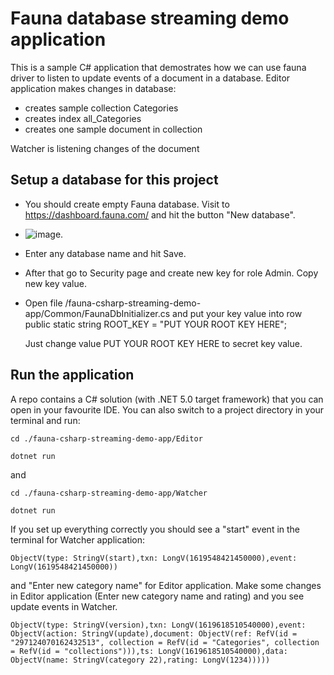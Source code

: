 # Fauna database streaming demo application

This is a sample C# application that demostrates how we can use fauna driver to listen to update events of a document in a database.
Editor application makes changes in database:
- creates sample collection Categories
- creates index all_Categories
- creates one sample document in collection

Watcher is listening changes of the document

## Setup a database for this project

- You should create empty Fauna database. Visit to https://dashboard.fauna.com/ and hit the button "New database".
-  ![image](https://user-images.githubusercontent.com/11041454/116414049-d29fe680-a840-11eb-9a35-b0a9d32b2ed3.png). 

- Enter any database name and hit Save.

- After that go to Security page and create new key for role Admin. Copy new key value.

- Open file /fauna-csharp-streaming-demo-app/Common/FaunaDbInitializer.cs and put your key value into row public static string ROOT_KEY = "PUT YOUR ROOT KEY HERE"; 

  Just change value PUT YOUR ROOT KEY HERE to secret key value.

## Run the application
A repo contains a C# solution (with .NET 5.0 target framework) that you can open in your favourite IDE.
You can also switch to a project directory in your terminal and run:
```
cd ./fauna-csharp-streaming-demo-app/Editor

dotnet run 
```
and 
```
cd ./fauna-csharp-streaming-demo-app/Watcher

dotnet run 
```
If you set up everything correctly you should see a "start" event in the terminal for Watcher application:
```
ObjectV(type: StringV(start),txn: LongV(1619548421450000),event: LongV(1619548421450000))
```
and "Enter new category name" for Editor application. 
Make some changes in Editor application (Enter new category name and rating) and you see update events in Watcher.
```
ObjectV(type: StringV(version),txn: LongV(1619618510540000),event: ObjectV(action: StringV(update),document: ObjectV(ref: RefV(id = "297124070162432513", collection = RefV(id = "Categories", collection = RefV(id = "collections"))),ts: LongV(1619618510540000),data: ObjectV(name: StringV(category 22),rating: LongV(1234)))))
```
